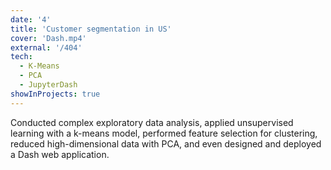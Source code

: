 ```yaml
---
date: '4'
title: 'Customer segmentation in US'
cover: 'Dash.mp4'
external: '/404'
tech:
  - K-Means
  - PCA
  - JupyterDash
showInProjects: true
---
```


Conducted complex exploratory data analysis, applied unsupervised learning with a k-means model, performed feature selection for clustering, reduced high-dimensional data with PCA, and even designed and deployed a Dash web application.

